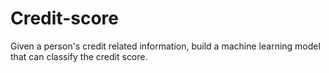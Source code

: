 # Credit-score
Given a person's credit related information, build a machine learning model  that can classify the credit score.
